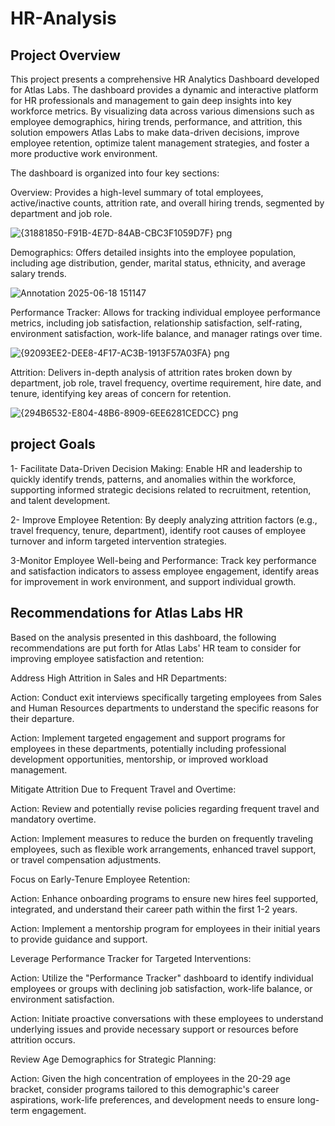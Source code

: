 # HR-Analysis 
## Project Overview 
This project presents a comprehensive HR Analytics Dashboard developed for Atlas Labs. The dashboard provides a dynamic and interactive platform for HR professionals and management to gain deep insights into key workforce metrics. By visualizing data across various dimensions such as employee demographics, hiring trends, performance, and attrition, this solution empowers Atlas Labs to make data-driven decisions, improve employee retention, optimize talent management strategies, and foster a more productive work environment.

The dashboard is organized into four key sections:

Overview: Provides a high-level summary of total employees, active/inactive counts, attrition rate, and overall hiring trends, segmented by department and job role.

![{31881850-F91B-4E7D-84AB-CBC3F1059D7F} png](https://github.com/user-attachments/assets/9ff9d02c-b810-4d22-8199-602ecad2e4f5)

Demographics: Offers detailed insights into the employee population, including age distribution, gender, marital status, ethnicity, and average salary trends.


![Annotation 2025-06-18 151147](https://github.com/user-attachments/assets/3c2792f2-db9e-4233-b6f3-ab4ea942b12b)

Performance Tracker: Allows for tracking individual employee performance metrics, including job satisfaction, relationship satisfaction, self-rating, environment satisfaction, work-life 
balance, and manager ratings over time.

![{92093EE2-DEE8-4F17-AC3B-1913F57A03FA} png](https://github.com/user-attachments/assets/58d036f3-67a6-4273-862a-226e0f903bda)

Attrition: Delivers in-depth analysis of attrition rates broken down by department, job role, travel frequency, overtime requirement, hire date, and tenure, identifying key areas of concern for retention.

![{294B6532-E804-48B6-8909-6EE6281CEDCC} png](https://github.com/user-attachments/assets/78f00449-3f37-44cb-b8e8-be4a81b83f39)

## project Goals 
1- Facilitate Data-Driven Decision Making: Enable HR and leadership to quickly identify trends, patterns, and anomalies within the workforce, supporting informed strategic decisions related to recruitment, retention, and talent development.

2- Improve Employee Retention: By deeply analyzing attrition factors (e.g., travel frequency, tenure, department), identify root causes of employee turnover and inform targeted intervention strategies.

3-Monitor Employee Well-being and Performance: Track key performance and satisfaction indicators to assess employee engagement, identify areas for improvement in work environment, and support individual growth.

## Recommendations for Atlas Labs HR

Based on the analysis presented in this dashboard, the following recommendations are put forth for Atlas Labs' HR team to consider for improving employee satisfaction and retention:

Address High Attrition in Sales and HR Departments:

Action: Conduct exit interviews specifically targeting employees from Sales and Human Resources departments to understand the specific reasons for their departure.


Action: Implement targeted engagement and support programs for employees in these departments, potentially including professional development opportunities, mentorship, or improved workload management.


Mitigate Attrition Due to Frequent Travel and Overtime:

Action: Review and potentially revise policies regarding frequent travel and mandatory overtime.


Action: Implement measures to reduce the burden on frequently traveling employees, such as flexible work arrangements, enhanced travel support, or travel compensation adjustments.


Focus on Early-Tenure Employee Retention:

Action: Enhance onboarding programs to ensure new hires feel supported, integrated, and understand their career path within the first 1-2 years.


Action: Implement a mentorship program for employees in their initial years to provide guidance and support.

Leverage Performance Tracker for Targeted Interventions:

Action: Utilize the "Performance Tracker" dashboard to identify individual employees or groups with declining job satisfaction, work-life balance, or environment satisfaction.


Action: Initiate proactive conversations with these employees to understand underlying issues and provide necessary support or resources before attrition occurs.


Review Age Demographics for Strategic Planning:

Action: Given the high concentration of employees in the 20-29 age bracket, consider programs tailored to this demographic's career aspirations, work-life preferences, and development needs to ensure long-term engagement.























